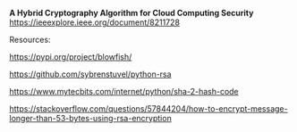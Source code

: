 
**A Hybrid Cryptography Algorithm for Cloud Computing Security**
https://ieeexplore.ieee.org/document/8211728

Resources:

https://pypi.org/project/blowfish/

https://github.com/sybrenstuvel/python-rsa

https://www.mytecbits.com/internet/python/sha-2-hash-code

https://stackoverflow.com/questions/57844204/how-to-encrypt-message-longer-than-53-bytes-using-rsa-encryption